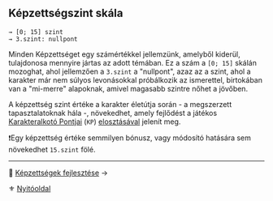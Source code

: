 ## Képzettségszint skála

```
→ [0; 15] szint
→ 3.szint: nullpont
```

Minden Képzettséget egy számértékkel jellemzünk, amelyből kiderül, tulajdonosa mennyire jártas az adott témában. Ez a szám a `[0; 15]` skálán mozoghat, ahol jellemzően a `3.szint` a "nullpont", azaz az a szint, ahol a karakter már nem súlyos levonásokkal próbálkozik az ismerettel, birtokában van a "mi-merre" alapoknak, amivel magasabb szintre nőhet a jövőben.

A képzettség szint értéke a karakter életútja során - a megszerzett tapasztalatoknak hála -, növekedhet, amely fejlődést a játékos [Karakteralkotó Pontjai](010_07_kp.md) (`KP`)  [elosztásával](030_05_kepzettsegszintek_kp_igenye.md)  jelenít meg.

❗Egy képzettség értéke semmilyen bónusz, vagy módosító hatására sem növekedhet `15.szint` fölé.

---

🔗 [Képzettségek fejlesztése](030_04_kepzettsegek_fejlesztese.md) →

⚜️ [Nyitóoldal](start.md#3-k%C3%A9pzetts%C3%A9grendszer-)
